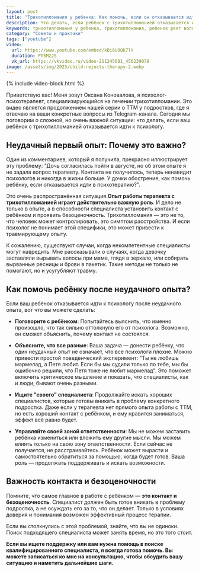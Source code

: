 ```yaml
---
layout: post
title: "Трихотилломания у ребенка: Как помочь, если он отказывается идти к психологу?"
description: Что делать, если ребёнок с трихотилломанией отказывается идти к психологу после неудачного опыта? Психолог Оксана Коновалова объясняет, как наладить контакт, почему важен безоценочный подход и как помочь подростку найти "своего" специалиста.
keywords: трихотилломания у ребенка, трихотилломания, ребенок рвет волосы, как помочь ребенку с трихотилломанией, психолог трихотилломания, детский психолог, КПТ трихотилломания, как уговорить ребенка к психологу, что делать при трихотилломании
category: "Советы и практики"
tags: ["youtube"]
video:
  url: https://www.youtube.com/embed/kBi6U0QK7lY
  duration: PT5M22S
  vk_url: https://vkvideo.ru/video-211245681_456239078
image: /assets/img/2025/child-rejects-therapy-2.webp
---
```


{% include video-block.html %}

Приветствую вас! Меня зовут Оксана Коновалова, я психолог-психотерапевт, специализирующийся на лечении трихотилломании. 
Это видео является продолжением нашей серии о ТТМ у подростков, где я отвечаю на ваши конкретные вопросы из Telegram-канала. Сегодня мы поговорим о сложной, но очень важной ситуации: что делать, если ваш ребёнок с трихотилломанией отказывается идти к психологу.

## Неудачный первый опыт: Почему это важно?

Один из комментариев, который я получила, прекрасно иллюстрирует эту проблему: "Дочь согласилась пойти в августе, но об этом опыте я не задала вопрос терапевту. Контакта не получилось, теперь ненавидит психологов и никогда в жизни больше. 
У дочки обострение, как помочь ребёнку, если отказывается идти в психотерапию?".

Это очень распространённая ситуация.**Опыт работы терапевта с трихотилломанией играет действительно важную роль**. 
И дело не только в опыте, а в способности специалиста установить контакт с ребёнком и проявить безоценочность. 
Трихотилломания — это не то, что человек может контролировать, это симптом расстройства. И если психолог не понимает этой специфики, это может привести к травмирующему опыту.

К сожалению, существуют случаи, когда некомпетентные специалисты могут навредить. Мне рассказывали о случаях, когда девочку заставляли вырывать волосы при маме, глядя в зеркало, или собирать вырванные ресницы и брови в пакетик. Такие методы не только не помогают, но и усугубляют травму.

## Как помочь ребёнку после неудачного опыта?

Если ваш ребёнок отказывается идти к психологу после неудачного опыта, вот что вы можете сделать:

- **Поговорите с ребёнком**: Попытайтесь выяснить, что именно произошло, что так сильно оттолкнуло его от психолога. Возможно, он сможет объяснить, почему контакт не состоялся.

- **Объясните, что все разные**: Ваша задача — донести ребёнку, что один неудачный опыт не означает, что все психологи плохие. Можно привести простой поведенческий эксперимент: "Ты не любишь мармелад, а Петя любит. Если бы мы судили только по тебе, мы бы ошибочно решили, что Петя тоже не любит мармелад". Это поможет включить критическое мышление и показать, что специалисты, как и люди, бывают очень разными.

- **Ищите "своего" специалиста**: Продолжайте искать хороших специалистов, которые готовы вникать в проблему конкретного подростка. Даже если у терапевта нет прямого опыта работы с ТТМ, но есть хороший контакт с ребёнком, и ему нравится заниматься, эффект всё равно будет.

- **Управляйте своей зоной ответственности**: Мы не можем заставить ребёнка измениться или вложить ему другие мысли. Мы можем влиять только на свою зону ответственности. Если сейчас не получается, не расстраивайтесь. Ребёнок может вырасти и самостоятельно обратиться за помощью, когда будет готов. Ваша роль — продолжать поддерживать и искать возможности.

## Важность контакта и безоценочности

Помните, что самое главное в работе с ребёнком — **это контакт и безоценочность**. Специалист должен быть готов вникать в проблему подростка, а не осуждать его за то, что он делает. Только в условиях доверия и понимания возможен эффективный процесс терапии.

Если вы столкнулись с этой проблемой, знайте, что вы не одиноки. Поиск подходящего специалиста может занять время, но это того стоит.

**Если вы ищете поддержку или вам нужна помощь в поиске квалифицированного специалиста, я всегда готова помочь. Вы можете записаться ко мне на консультацию, чтобы обсудить вашу ситуацию и наметить дальнейшие шаги.**

